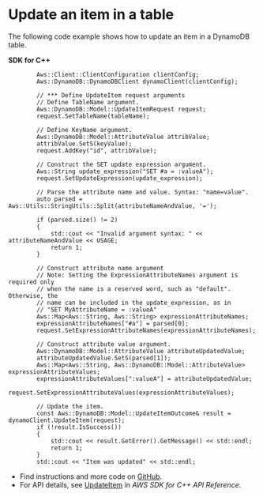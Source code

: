 # Update an item in a table<a name="dynamodb_UpdateItem_cpp_topic"></a>

The following code example shows how to update an item in a DynamoDB table\.

**SDK for C\+\+**  
  

```
        Aws::Client::ClientConfiguration clientConfig;
        Aws::DynamoDB::DynamoDBClient dynamoClient(clientConfig);

        // *** Define UpdateItem request arguments
        // Define TableName argument.
        Aws::DynamoDB::Model::UpdateItemRequest request;
        request.SetTableName(tableName);

        // Define KeyName argument.
        Aws::DynamoDB::Model::AttributeValue attribValue;
        attribValue.SetS(keyValue);
        request.AddKey("id", attribValue);

        // Construct the SET update expression argument.
        Aws::String update_expression("SET #a = :valueA");
        request.SetUpdateExpression(update_expression);

        // Parse the attribute name and value. Syntax: "name=value".
        auto parsed = Aws::Utils::StringUtils::Split(attributeNameAndValue, '=');
        
        if (parsed.size() != 2)
        {
            std::cout << "Invalid argument syntax: " << attributeNameAndValue << USAGE;
            return 1;
        }

        // Construct attribute name argument
        // Note: Setting the ExpressionAttributeNames argument is required only
        // when the name is a reserved word, such as "default". Otherwise, the 
        // name can be included in the update_expression, as in 
        // "SET MyAttributeName = :valueA"
        Aws::Map<Aws::String, Aws::String> expressionAttributeNames;
        expressionAttributeNames["#a"] = parsed[0];
        request.SetExpressionAttributeNames(expressionAttributeNames);

        // Construct attribute value argument.
        Aws::DynamoDB::Model::AttributeValue attributeUpdatedValue;
        attributeUpdatedValue.SetS(parsed[1]);
        Aws::Map<Aws::String, Aws::DynamoDB::Model::AttributeValue> expressionAttributeValues;
        expressionAttributeValues[":valueA"] = attributeUpdatedValue;
        request.SetExpressionAttributeValues(expressionAttributeValues);

        // Update the item.
        const Aws::DynamoDB::Model::UpdateItemOutcome& result = dynamoClient.UpdateItem(request);
        if (!result.IsSuccess())
        {
            std::cout << result.GetError().GetMessage() << std::endl;
            return 1;
        }
        std::cout << "Item was updated" << std::endl;
```
+  Find instructions and more code on [GitHub](https://github.com/awsdocs/aws-doc-sdk-examples/tree/main/cpp/example_code/dynamodb#code-examples)\. 
+  For API details, see [UpdateItem](https://docs.aws.amazon.com/goto/SdkForCpp/dynamodb-2012-08-10/UpdateItem) in *AWS SDK for C\+\+ API Reference*\. 